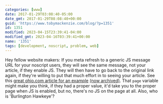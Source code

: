 ```yaml
---
categories: [www]
date: 2017-01-29T03:08:40-05:00
date_gmt: 2017-01-29T08:08:40+00:00
guid: 'https://www.tobymackenzie.com/blog/?p=1351'
id: 1351
modified: 2023-04-15T23:39:41-04:00
modified_gmt: 2023-04-16T03:39:41+00:00
name: '1351'
tags: [development, noscript, problem, web]
---
```


Hey fellow website makers: If you meta refresh to a generic JS message URL for your noscript users, they will see the same message, not your article, if they enable JS.  They will then have to go back to the original link again, if they're willing to put that much effort in to seeing your article.  See this [great ohio.com article for an example](https://web.archive.org/web/20170129095446/http://www.ohio.com/js/akron/newzware/nojavascript.jsp?page=undefined) <ins>(now archived)</ins>.  That `page` variable might make you think, if they had a proper value, it'd take you to the proper page when JS is enabled, but no, there's no JS on the page at all.  Also, who is 'Burlington Hawkeye'?
